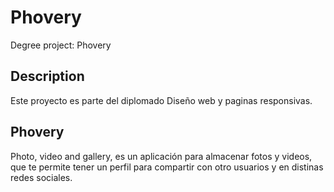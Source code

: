 # Phovery
Degree project: Phovery

## Description

Este proyecto es parte del diplomado Diseño web y paginas responsivas.

## Phovery

Photo, video and gallery, es un aplicación para almacenar fotos y videos, que te permite tener un perfil para compartir con otro usuarios y en distinas redes sociales.